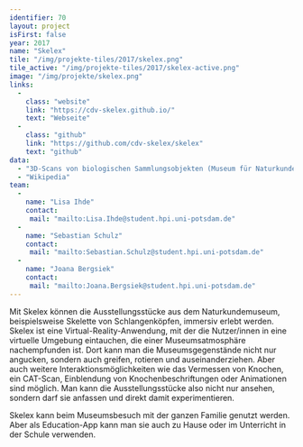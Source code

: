 ```yaml
---
identifier: 70
layout: project
isFirst: false
year: 2017
name: "Skelex"
tile: "/img/projekte-tiles/2017/skelex.png"
tile_active: "/img/projekte-tiles/2017/skelex-active.png"
image: "/img/projekte/skelex.png"
links:
  -
    class: "website"
    link: "https://cdv-skelex.github.io/"
    text: "Webseite"
  -
    class: "github"
    link: "https://github.com/cdv-skelex/skelex"
    text: "github"
data:
  - "3D-Scans von biologischen Sammlungsobjekten (Museum für Naturkunde Berlin)"
  - "Wikipedia"
team:
  -
    name: "Lisa Ihde"
    contact:
     mail: "mailto:Lisa.Ihde@student.hpi.uni-potsdam.de"
  -
    name: "Sebastian Schulz"
    contact:
     mail: "mailto:Sebastian.Schulz@student.hpi.uni-potsdam.de"
  -
    name: "Joana Bergsiek"
    contact:
     mail: "mailto:Joana.Bergsiek@student.hpi.uni-potsdam.de"
---
```

Mit Skelex können die Ausstellungsstücke aus dem Naturkundemuseum, beispielsweise Skelette von Schlangenköpfen, immersiv erlebt werden. Skelex ist eine Virtual-Reality-Anwendung, mit der die Nutzer/innen in eine virtuelle Umgebung eintauchen, die einer Museumsatmosphäre nachempfunden ist. Dort kann man die Museumsgegenstände nicht nur angucken, sondern auch greifen, rotieren und auseinanderziehen. Aber auch weitere Interaktionsmöglichkeiten wie das Vermessen von Knochen, ein CAT-Scan, Einblendung von Knochenbeschriftungen oder Animationen sind möglich. Man kann die Ausstellungsstücke also nicht nur ansehen, sondern darf sie anfassen und direkt damit experimentieren. 

Skelex kann beim Museumsbesuch mit der ganzen Familie genutzt werden. Aber als Education-App kann man sie auch zu Hause oder im Unterricht in der Schule verwenden.

